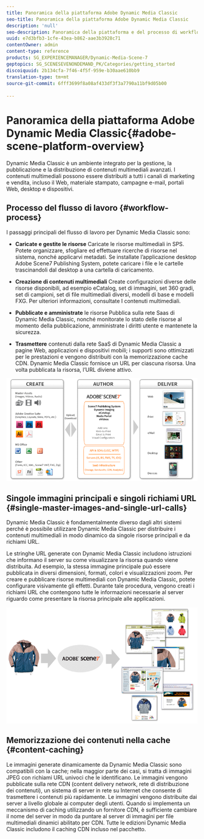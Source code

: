 ```yaml
---
title: Panoramica della piattaforma Adobe Dynamic Media Classic
seo-title: Panoramica della piattaforma Adobe Dynamic Media Classic
description: 'null'
seo-description: Panoramica della piattaforma e del processo di workflow Dynamic Media Classic.
uuid: e7d3bfb3-1cfe-43ea-b862-aae3b3928c71
contentOwner: admin
content-type: reference
products: SG_EXPERIENCEMANAGER/Dynamic-Media-Scene-7
geptopics: SG_SCENESEVENONDEMAND_PK/Categories/getting_started
discoiquuid: 2b134cfa-7f46-4f5f-959e-b30aae610bb9
translation-type: tm+mt
source-git-commit: 6fff3699f8a08af433df3f3a7790a11bf9d05b00

---
```



# Panoramica della piattaforma Adobe Dynamic Media Classic{#adobe-scene-platform-overview}

Dynamic Media Classic è un ambiente integrato per la gestione, la pubblicazione e la distribuzione di contenuti multimediali avanzati. I contenuti multimediali possono essere distribuiti a tutti i canali di marketing e vendita, incluso il Web, materiale stampato, campagne e-mail, portali Web, desktop e dispositivi.

## Processo del flusso di lavoro {#workflow-process}

I passaggi principali del flusso di lavoro per Dynamic Media Classic sono:

* **Caricate e gestite le risorse** Caricate le risorse multimediali in SPS. Potete organizzare, sfogliare ed effettuare ricerche di risorse nel sistema, nonché applicarvi metadati. Se installate l’applicazione desktop Adobe Scene7 Publishing System, potete caricare i file e le cartelle trascinandoli dal desktop a una cartella di caricamento.

* **Creazione di contenuti multimediali** Create configurazioni diverse delle risorse disponibili, ad esempio eCatalog, set di immagini, set 360 gradi, set di campioni, set di file multimediali diversi, modelli di base e modelli FXG. Per ulteriori informazioni, consultate I contenuti multimediali.

* **Pubblicate e amministrate** le risorse Pubblica sulla rete Saas di Dynamic Media Classic, nonché monitorate lo stato delle risorse al momento della pubblicazione, amministrate i diritti utente e mantenete la sicurezza.

* **Trasmettere** contenuti dalla rete SaaS di Dynamic Media Classic a pagine Web, applicazioni e dispositivi mobili; i supporti sono ottimizzati per le prestazioni e vengono distribuiti con la memorizzazione cache CDN. Dynamic Media Classic fornisce un URL per ciascuna risorsa. Una volta pubblicata la risorsa, l’URL diviene attivo.

![Processo del flusso di lavoro Dynamic Media Classic](/help/assets/gs_workflow.png)

## Singole immagini principali e singoli richiami URL {#single-master-images-and-single-url-calls}

Dynamic Media Classic è fondamentalmente diverso dagli altri sistemi perché è possibile utilizzare Dynamic Media Classic per distribuire i contenuti multimediali in modo dinamico da singole risorse principali e da richiami URL.

Le stringhe URL generate con Dynamic Media Classic includono istruzioni che informano il server su come visualizzare la risorsa quando viene distribuita. Ad esempio, la stessa immagine principale può essere pubblicata in diversi dimensioni, formati, colori e visualizzazioni zoom. Per creare e pubblicare risorse multimediali con Dynamic Media Classic, potete configurare visivamente gli effetti. Durante tale procedura, vengono creati i richiami URL che contengono tutte le informazioni necessarie al server riguardo come presentare la risorsa principale alle applicazioni.

![Dynamic Media Classic consente di distribuire la stessa immagine principale a diversi supporti in dimensioni e formati diversi.](/help/assets/gs_dynamic_publishing.png)

## Memorizzazione dei contenuti nella cache {#content-caching}

Le immagini generate dinamicamente da Dynamic Media Classic sono compatibili con la cache; nella maggior parte dei casi, si tratta di immagini JPEG con richiami URL univoci che le identificano. Le immagini vengono pubblicate sulla rete CDN (content delivery network, rete di distribuzione dei contenuti), un sistema di server in rete su Internet che consente di trasmettere i contenuti più rapidamente. Le immagini vengono distribuite dai server a livello globale ai computer degli utenti. Quando si implementa un meccanismo di caching utilizzando un fornitore CDN, è sufficiente cambiare il nome del server in modo da puntare al server di immagini per file multimediali dinamici abilitato per CDN. Tutte le edizioni Dynamic Media Classic includono il caching CDN incluso nel pacchetto.
